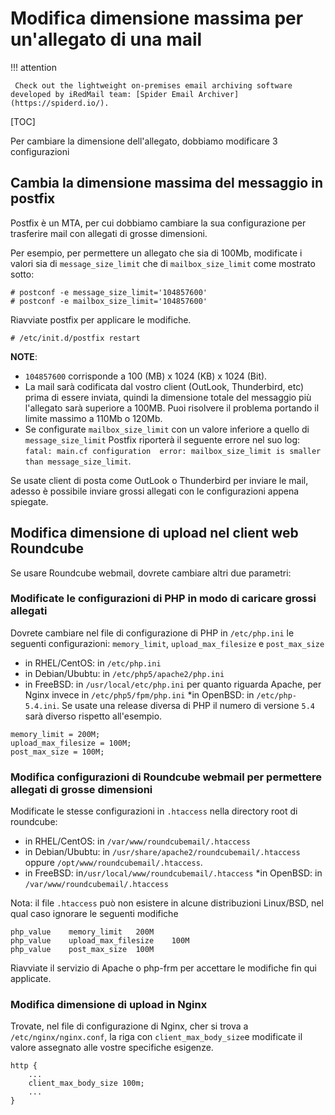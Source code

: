 # Modifica dimensione massima per un'allegato di una mail

!!! attention

	 Check out the lightweight on-premises email archiving software developed by iRedMail team: [Spider Email Archiver](https://spiderd.io/).

[TOC]

Per cambiare la dimensione dell'allegato, dobbiamo modificare 3 configurazioni

## Cambia la dimensione massima del messaggio in postfix

Postfix è un MTA, per cui dobbiamo cambiare la sua configurazione per trasferire mail
con allegati di grosse dimensioni.

Per esempio, per permettere un allegato che sia di 100Mb, modificate i valori sia di
`message_size_limit` che di `mailbox_size_limit` come mostrato sotto:

```
# postconf -e message_size_limit='104857600'
# postconf -e mailbox_size_limit='104857600'
```

Riavviate postfix per applicare le modifiche.

```
# /etc/init.d/postfix restart
```

__NOTE__:

* `104857600` corrisponde a 100 (MB) x 1024 (KB) x 1024 (Bit).
* La mail sarà codificata dal vostro client (OutLook, Thunderbird, etc) prima di essere inviata,
   quindi la dimensione totale del messaggio più l'allegato sarà superiore a 100MB.
   Puoi risolvere il problema portando il limite massimo a 110Mb o 120Mb.
* Se configurate `mailbox_size_limit` con un valore inferiore a quello di `message_size_limit`
   Postfix riporterà il seguente errore nel suo log: `fatal: main.cf configuration  error:
   mailbox_size_limit is smaller than message_size_limit`.

Se usate client di posta come OutLook o Thunderbird per inviare le mail, adesso è possibile
inviare grossi allegati con le configurazioni appena spiegate.

## Modifica dimensione di upload nel client web Roundcube

Se usare Roundcube webmail, dovrete cambiare altri due parametri:

### Modificate le configurazioni di PHP in modo di caricare grossi allegati

Dovrete cambiare nel file di configurazione di PHP in `/etc/php.ini` le seguenti
configurazioni: `memory_limit`, `upload_max_filesize` e `post_max_size`

* in RHEL/CentOS: in `/etc/php.ini`
* in Debian/Ububtu: in `/etc/php5/apache2/php.ini`
* in FreeBSD: in `/usr/local/etc/php.ini` per quanto riguarda Apache, per Nginx
   invece in `/etc/php5/fpm/php.ini`
*in OpenBSD: in `/etc/php-5.4.ini`. Se usate una release diversa di PHP il numero di versione
  `5.4` sarà diverso rispetto all'esempio.

```
memory_limit = 200M;
upload_max_filesize = 100M;
post_max_size = 100M;
```

### Modifica configurazioni di Roundcube webmail per permettere allegati di grosse dimensioni

Modificate le stesse configurazioni in `.htaccess` nella directory root di roundcube:

* in RHEL/CentOS: in `/var/www/roundcubemail/.htaccess`
* in Debian/Ububtu: in  `/usr/share/apache2/roundcubemail/.htaccess` oppure
  `/opt/www/roundcubemail/.htaccess`.
* in FreeBSD: in`/usr/local/www/roundcubemail/.htaccess`
*in OpenBSD: in  `/var/www/roundcubemail/.htaccess`

Nota: il file `.htaccess` può non esistere in alcune distribuzioni Linux/BSD, nel qual caso
ignorare le seguenti modifiche

```
php_value    memory_limit   200M
php_value    upload_max_filesize    100M
php_value    post_max_size  100M
```

Riavviate il servizio di Apache o php-frm per accettare le modifiche fin qui applicate.

### Modifica dimensione di upload in Nginx

Trovate, nel file di configurazione di Nginx, cher si trova a `/etc/nginx/nginx.conf`,  la riga con `client_max_body_size`e modificate il valore assegnato alle vostre specifiche esigenze.


```
http {
    ...
    client_max_body_size 100m;
    ...
}
```
